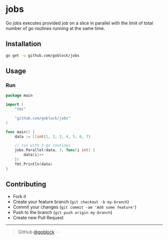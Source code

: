 # jobs
Go jobs executes provided job on a slice in parallel with the limit of total number of go routines running at the same time.

## Installation
```bash
go get -u github.com/goblock/jobs
```

## Usage
### Run
```go
package main

import (
	"fmt"

	"github.com/goblock/jobs"
)

func main() {
	data := []int{1, 2, 3, 4, 5, 6, 7}

	// run with 3 go routines
	jobs.Parallel(data, 3, func(i int) {
		data[i]++
	})
	fmt.Println(data)
}
```


## Contributing
- Fork it
- Create your feature branch (`git checkout -b my-branch`)
- Commit your changes (`git commit -am 'Add some feature'`)
- Push to the branch (`git push origin my-branch`)
- Create new Pull Request

---
> GitHub [@goblock](https://github.com/goblock) &nbsp;&middot;&nbsp;